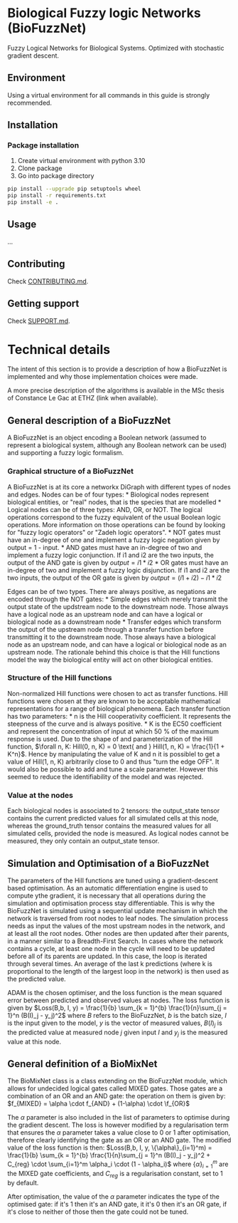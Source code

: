 # Biological Fuzzy logic Networks (BioFuzzNet)

Fuzzy Logical Networks for Biological Systems. Optimized with stochastic gradient descent.

## Environment
Using a virtual environment for all commands in this guide is strongly recommended.

## Installation

### Package installation
1. Create virtual environment with python 3.10
2. Clone package
3. Go into package directory

```sh
pip install --upgrade pip setuptools wheel
pip install -r requirements.txt
pip install -e .
```

## Usage
...

## Contributing

Check [CONTRIBUTING.md](.github/CONTRIBUTING.md).

## Getting support

Check [SUPPORT.md](.github/SUPPORT.md).

# Technical details

The intent of this section is to provide a description of how a BioFuzzNet is implemented and why those implementation choices were made.

A more precise description of the algorithms is available in the MSc thesis of Constance Le Gac at ETHZ (link when available).

## General description of a BioFuzzNet

A BioFuzzNet is an object encoding a Boolean network (assumed to represent a biological system, although any Boolean network can be used) and supporting a fuzzy logic formalism.

### Graphical structure of a BioFuzzNet

A BioFuzzNet is at its core a networkx DiGraph with different types of nodes and edges.
Nodes can be of four types:
    * Biological nodes represent biological entities, or "real" nodes, that is the species that are modelled
    * Logical nodes can be of three types: AND, OR, or NOT. The logical operations correspond to the fuzzy equivalent of the usual Boolean logic operations. More information on those operations can be found by looking for "fuzzy logic operators" or "Zadeh logic operators".
        * NOT gates must have an in-degree of one and implement a fuzzy logic negation given by output = 1 - input.
        * AND gates must have an in-degree of two and implement a fuzzy logic conjunction. If i1 and i2 are the two inputs, the output of the AND gate is given by $output = i1 * i2$
        * OR gates must have an in-degree of two and implement a fuzzy logic disjunction. If i1 and i2 are the two inputs, the output of the OR gate is given by $output = (i1 + i2)- i1 * i2$

Edges can be of two types. There are always positive, as negations are encoded through the NOT gates:
    * Simple edges which merely transmit the output state of the updstream node to the downstream node. Those always have a logical node as an upstream node and can have a logical or biological node as a downstream node
    * Transfer edges which transform the output of the upstream node through a transfer function before transmitting it to the downstream node. Those always have a biological node as an upstream node, and can have a logical or biological node as an upstream node.
The rationale behind this choice is that the Hill functions model the way the biological entity will act on other biological entities.

### Structure of the Hill functions

Non-normalized Hill functions were chosen to act as transfer functions. Hill functions were chosen at they are known to be acceptable mathematical representations for a range of biological phenomena.
Each transfer function has two parameters:
    * n is the Hill cooperativity coefficient. It represents the steepness of the curve and is always positive.
    * K is the EC50 coefficient and represent the concentration of input at which 50 \% of the maximum response is used.
Due to the shape of and parameterization of the Hill function, $\forall n, K: Hill(0, n, K) = 0 \text{ and } Hill(1, n, K) = \frac{1}{1 + K^n}$. Hence by manipulating the value of K and n it is possiblel to get a value of Hill(1, n, K) arbitrarily close to 0 and thus "turn the edge OFF".
It would also be possible to add and tune a scale parameter. However this seemed to reduce the identifiability of the model and was rejected.

### Value at the nodes
Each biological nodes is associated to 2 tensors: the output_state tensor contains the current predicted values for all simulated cells at this node, whereas the ground_truth tensor contains the measured values for all simulated cells, provided the node is measured.
As logical nodes cannot be measured, they only contain an output_state tensor.

## Simulation and Optimisation of a BioFuzzNet

The parameters of the Hill functions are tuned using a gradient-descent based optimisation. As an automatic differentiation engine is used to compute ythe gradient, it is necessary that all operations during the simulation and optimisation process stay differentiable. This is why the BioFuzzNet is simulated using a sequential update mechanism in which the network is traversed from root nodes to leaf nodes.
The simulation process needs as input the values of the most upstream nodes in the network, and at least all the root nodes. Other nodes are then updated after their parents, in a manner similar to a Breadth-First Search. In cases where the network contains a cycle, at least one node in the cycle will need to be updated before all of its parents are updated. In this case, the loop is iterated through several times. An average of the last k predictions (where k is proportional to the length of the largest loop in the network) is then used as the predicted value.

ADAM is the chosen optimiser, and the loss function is the mean squared error between predicted and observed values at nodes.
The loss function is given by $Loss(B,b, I, y) = \frac{1}{b} \sum_{k = 1}^{b} \frac{1}{n}\sum_{j = 1}^n (B(I)_j - y_j)^2$ where $B$ refers to the BioFuzzNet, $b$ is the batch size,  $I$ is the input given to the model, $y$ is the vector of measured values, $B(I)_j$ is the predicted value at measured node $j$ given input $I$ and $y_j$ is the measured value at this node.


## General definition of a BioMixNet

The BioMixNet class is a class extending on the BioFuzzNet module, which allows for undecided logical gates called MIXED gates. Those gates are a combination of an OR and an AND gate: the operation on them is given by:
$f_{MIXED} = \alpha \cdot f_{AND} + (1-\alpha) \cdot \f_{OR}$

The $\alpha$ parameter is also included in the list of parameters to optimise during the gradient descent. The loss is however modified by a regularisation term that ensures the $\alpha$ parameter takes a value close to 0 or 1 after optimisation, therefore clearly identifying the gate as an OR or an AND gate. The modified value of the loss function is then:
$Loss(B,b, I, y, \{\alpha\}_{i=1}^m) = \frac{1}{b} \sum_{k = 1}^{b} \frac{1}{n}\sum_{j = 1}^n (B(I)_j - y_j)^2  + C_{reg} \cdot \sum_{i=1}^m \alpha_i \cdot (1 - \alpha_i)$
where $\{\alpha\}_{i=1}^m$ are the MIXED gate coefficients, and $C_{reg}$ is a regularisation constant, set to 1 by default.


After optimisation, the value of the $\alpha$ parameter indicates the type of the optimised gate: if it's 1 then it's an AND gate, it it's 0 then it's an OR gate, if it's close to neither of those then the gate could not be tuned.
